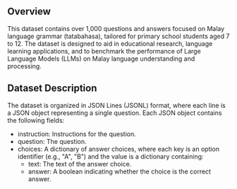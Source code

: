 ## Overview
This dataset contains over 1,000 questions and answers focused on Malay language grammar (tatabahasa), tailored for primary school students aged 7 to 12. The dataset is designed to aid in educational research, language learning applications, and to benchmark the performance of Large Language Models (LLMs) on Malay language understanding and processing.

## Dataset Description
The dataset is organized in JSON Lines (JSONL) format, where each line is a JSON object representing a single question. Each JSON object contains the following fields:

- instruction: Instructions for the question.
- question: The question.
- choices: A dictionary of answer choices, where each key is an option identifier (e.g., "A", "B") and the value is a dictionary containing:
  - text: The text of the answer choice.
  - answer: A boolean indicating whether the choice is the correct answer.